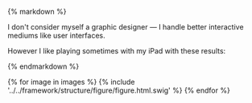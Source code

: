 {% markdown %}

I don't consider myself a graphic designer &mdash; I handle better interactive mediums like user interfaces.

However I like playing sometimes with my iPad with these results:

{% endmarkdown %}

{% for image in images %}
{% include '../../framework/structure/figure/figure.html.swig' %}
{% endfor %}
